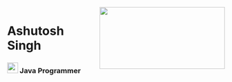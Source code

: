 <img src="https://banner2.cleanpng.com/20180516/kye/kisspng-web-development-php-programmer-software-developer-5afc62a7e62375.6379779315264897679427.jpg" width="290" height ="145" align="right">
<h1>Ashutosh Singh</h1>
<h3>
<img src="https://cdn4.iconfinder.com/data/icons/logos-and-brands/512/181_Java_logo_logos-512.png" width="25" height="25"> Java Programmer
</h3>
